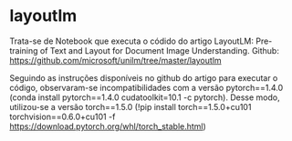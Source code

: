 # layoutlm

Trata-se de Notebook que executa o códido do artigo LayoutLM: Pre-training of Text and Layout for Document Image Understanding. Github: https://github.com/microsoft/unilm/tree/master/layoutlm

Seguindo as instruções disponíveis no github do artigo para executar o código, observaram-se incompatibilidades com a versão pytorch==1.4.0 (conda install pytorch==1.4.0 cudatoolkit=10.1 -c pytorch). Desse modo, utilizou-se a versão torch==1.5.0 (!pip install torch==1.5.0+cu101 torchvision==0.6.0+cu101 -f https://download.pytorch.org/whl/torch_stable.html)
